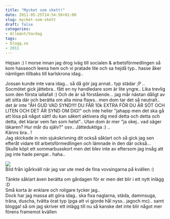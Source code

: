 ```yaml
---
title: "Mycket som skett!"
date: 2011-05-25T14:54:56+01:00
slug: mycket-som-skett
draft: false
categories:
- Allmänt/Vardag
tags:
- blogg.se
- 2011
---
```

Hejsan :) I morse innan jag drog iväg till socialen & arbetsförmedlingen så kom hasseoch leena hem och vi pratade lite och sa hejdå typ.. hasse åker nämligen tillbaks till karlskrona idag..  
  
Jossan kunde inte vara idag... så då gör jag annat.. typ städar ;P ..  
Socmötet gick jättebra.. fått en ny handledare som är lite yngre.. Lika trevlig som den första iallafall :) Och de är så förstående... jag mår nästan dåligt av att sitta där och berätta om alla mina flaws.. men dom tar det så neutralt.. det är inte "ÅH GUD VAD SYND!!!! DU FÅR 10k EXTRA FÖR DU ÄR SÖT OCH LITEN OCH DET ÄR SYND OM DIG!" och inte heller "jahapp men det ska gå att lösa på något sätt! du kan säkert aktivera dig med detta och detta och detta, det klarar vem fan som helst".. Utan dom är mer "ja okej.. vad säger läkaren? Hur mår du själv?" osv.. Jätteduktiga :) ..  
Känns bra.. !  
Jag skickade in min sjukskrivning dit också såklart och så gick jag sen efteråt vidare till arbetsförmedlingen och lämnade in den där också...  
Skulle köpt ett sommarbusskort men det blev inte av eftersom jag insåg att jag inte hade pengar.. haha..  
  
![](/assets/images/blogg.se/dsc03008_149545758.jpg)  
Bild från igårkväll när jag var ute med de fina vovsingarna på kvällen :)  
  
Tänkte såklart även berätta om gårdagen för er men det blir i ett nytt inlägg :D  
Små korta är enklare och roligare tycker jag..  
Dock har jag massa att göra idag.. ska fixa naglarna, städa, dammsuga, träna, duscha, tvätta örat typ (pga att vi gjorde hål nyss.. jagoch mc).. samt blogga! så om jag skriver ett inlägg till nu så kanske det inte blir något mer förens framemot kvällen